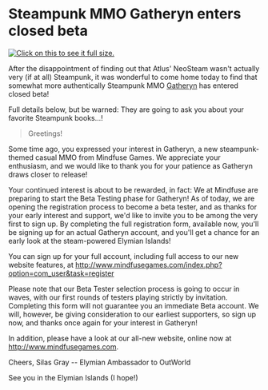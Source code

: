 # Steampunk MMO Gatheryn enters closed beta

[![Click on this to see it full size.](http://westkarana.com/wp-content/uploads/2009/05/gatheryn-480x299.jpg "Click on this to see it full size.")](http://westkarana.com/wp-content/uploads/2009/05/gatheryn.jpg)

After the disappointment of finding out that Atlus' NeoSteam wasn't actually very (if at all) Steampunk, it was wonderful to come home today to find that somewhat more authentically Steampunk MMO [Gatheryn](http://www.mindfusegames.com/index.php) has entered closed beta! 

Full details below, but be warned: They are going to ask you about your favorite Steampunk books...!

> Greetings!

Some time ago, you expressed your interest in Gatheryn, a new steampunk-themed casual MMO from Mindfuse Games. We appreciate your enthusiasm, and we would like to thank you for your patience as Gatheryn draws closer to release!

Your continued interest is about to be rewarded, in fact: We at Mindfuse are preparing to start the Beta Testing phase for Gatheryn! As of today, we are opening the registration process to become a beta tester, and as thanks for your early interest and support, we'd like to invite you to be among the very first to sign up. By completing the full registration form, available now, you'll be signing up for an actual Gatheryn account, and you'll get a chance for an early look at the steam-powered Elymian Islands!

You can sign up for your full account, including full access to our new website features, at <http://www.mindfusegames.com/index.php?option=com_user&task=register>

Please note that our Beta Tester selection process is going to occur in waves, with our first rounds of testers playing strictly by invitation. Completing this form will not guarantee you an immediate Beta account. We will, however, be giving consideration to our earliest supporters, so sign up now, and thanks once again for your interest in Gatheryn!

In addition, please have a look at our all-new website, online now at <http://www.mindfusegames.com>.

Cheers,
Silas Gray -- Elymian Ambassador to OutWorld



See you in the Elymian Islands (I hope!)


